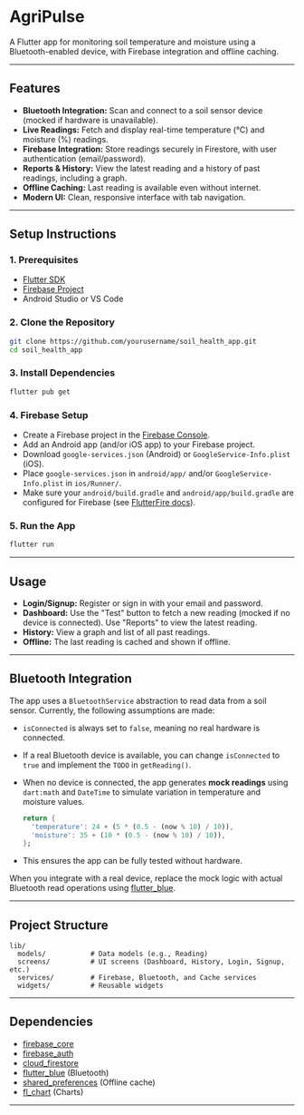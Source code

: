 # AgriPulse

A Flutter app for monitoring soil temperature and moisture using a Bluetooth-enabled device, with Firebase integration and offline caching.

---

## Features

- **Bluetooth Integration:** Scan and connect to a soil sensor device (mocked if hardware is unavailable).
- **Live Readings:** Fetch and display real-time temperature (°C) and moisture (%) readings.
- **Firebase Integration:** Store readings securely in Firestore, with user authentication (email/password).
- **Reports & History:** View the latest reading and a history of past readings, including a graph.
- **Offline Caching:** Last reading is available even without internet.
- **Modern UI:** Clean, responsive interface with tab navigation.

---

## Setup Instructions

### 1. Prerequisites

- [Flutter SDK](https://docs.flutter.dev/get-started/install)
- [Firebase Project](https://console.firebase.google.com/)
- Android Studio or VS Code

### 2. Clone the Repository

```sh
git clone https://github.com/yourusername/soil_health_app.git
cd soil_health_app
````

### 3. Install Dependencies

```sh
flutter pub get
```

### 4. Firebase Setup

* Create a Firebase project in the [Firebase Console](https://console.firebase.google.com/).
* Add an Android app (and/or iOS app) to your Firebase project.
* Download `google-services.json` (Android) or `GoogleService-Info.plist` (iOS).
* Place `google-services.json` in `android/app/` and/or `GoogleService-Info.plist` in `ios/Runner/`.
* Make sure your `android/build.gradle` and `android/app/build.gradle` are configured for Firebase (see [FlutterFire docs](https://firebase.flutter.dev/docs/overview)).

### 5. Run the App

```sh
flutter run
```

---

## Usage

* **Login/Signup:** Register or sign in with your email and password.
* **Dashboard:** Use the "Test" button to fetch a new reading (mocked if no device is connected). Use "Reports" to view the latest reading.
* **History:** View a graph and list of all past readings.
* **Offline:** The last reading is cached and shown if offline.

---

## Bluetooth Integration

The app uses a `BluetoothService` abstraction to read data from a soil sensor.
Currently, the following assumptions are made:

* `isConnected` is always set to `false`, meaning no real hardware is connected.
* If a real Bluetooth device is available, you can change `isConnected` to `true` and implement the `TODO` in `getReading()`.
* When no device is connected, the app generates **mock readings** using `dart:math` and `DateTime` to simulate variation in temperature and moisture values.

  ```dart
  return {
    'temperature': 24 + (5 * (0.5 - (now % 10) / 10)),
    'moisture': 35 + (10 * (0.5 - (now % 10) / 10)),
  };
  ```
* This ensures the app can be fully tested without hardware.

When you integrate with a real device, replace the mock logic with actual Bluetooth read operations using [flutter\_blue](https://pub.dev/packages/flutter_blue).

---

## Project Structure

```
lib/
  models/           # Data models (e.g., Reading)
  screens/          # UI screens (Dashboard, History, Login, Signup, etc.)
  services/         # Firebase, Bluetooth, and Cache services
  widgets/          # Reusable widgets
```

---

## Dependencies

* [firebase\_core](https://pub.dev/packages/firebase_core)
* [firebase\_auth](https://pub.dev/packages/firebase_auth)
* [cloud\_firestore](https://pub.dev/packages/cloud_firestore)
* [flutter\_blue](https://pub.dev/packages/flutter_blue) (Bluetooth)
* [shared\_preferences](https://pub.dev/packages/shared_preferences) (Offline cache)
* [fl\_chart](https://pub.dev/packages/fl_chart) (Charts)

---


